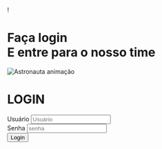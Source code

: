 
!<!DOCTYPE html>
<html lang="en">
<head>
    <meta charset="UTF-8">
    <meta http-equiv="X-UA-Compatible" content="IE=edge">
    <meta name="viewport" content="width=device-width, initial-scale=1.0">
    <link rel="stylesheet" href="style.css">
    <title>Login</title>
</head>
<body>
     <div class="main-login">
          <div class="left-login">
                <h1>Faça login<br>E entre para o nosso time</h1>
                <img src="astronaut-animate.svg" class="left-login-image"  alt="Astronauta animação">
          </div>
     <div class="right-login">
        <div class="card-login">
              <h1>LOGIN</h1>
              <div class="textfield">
                <label for="usuario">Usuário</label>
                <input type="text" name="usuario" placeholder="Usuário">
               </div>
               <div class="textfield">
                <label for="senha">Senha</label>
                <input type="password" name="senha" placeholder="senha">
               </div>
               <button class="btn-login">Login</button>
             </div>
         </div>    
     </div>
</body>
</html>






